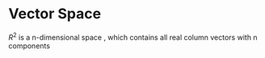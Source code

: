 # Vector Space #

$R^2$ is a n-dimensional space , which contains all real column vectors with n components

